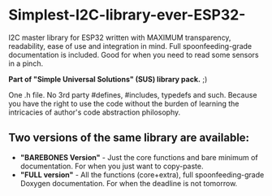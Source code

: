 # Simplest-I2C-library-ever-ESP32-
I2C master library for ESP32 written with MAXIMUM transparency, readability, ease of use and integration in mind. Full spoonfeeding-grade documentation is included. Good for when you need to read some sensors in a pinch.

**Part of  "Simple Universal Solutions" (SUS) library pack.**   ;)

One .h file. No 3rd party #defines, #includes, typedefs and such. Because you have the right to use the code without the burden of learning the intricacies of author's code abstraction philosophy.

## Two versions of the same library are available:

 - **"BAREBONES Version"** - Just the core functions and bare minimum of documentation. For when you just want to copy-paste.
 - **"FULL version"** - All the functions (core+extra), full spoonfeeding-grade Doxygen documentation. For when the deadline is not tomorrow.
